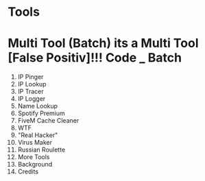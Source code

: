 # Tools
Multi Tool (Batch)
its a Multi Tool
[False Positiv]!!!
Code _ Batch
============================

1. IP Pinger                          
2. IP Lookup                              
3. IP Tracer                              
4. IP Logger                              
5. Name Lookup                            
6. Spotify Premium                        
7. FiveM Cache Cleaner
8. WTF
9. "Real Hacker"
10. Virus Maker
11. Russian Roulette
12. More Tools
13. Background
14. Credits
